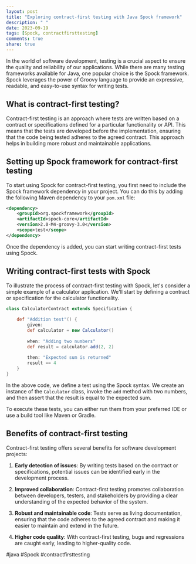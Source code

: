 ```yaml
---
layout: post
title: "Exploring contract-first testing with Java Spock framework"
description: " "
date: 2023-09-19
tags: [Spock, contractfirsttesting]
comments: true
share: true
---
```


In the world of software development, testing is a crucial aspect to ensure the quality and reliability of our applications. While there are many testing frameworks available for Java, one popular choice is the Spock framework. Spock leverages the power of Groovy language to provide an expressive, readable, and easy-to-use syntax for writing tests.

## What is contract-first testing? ##

Contract-first testing is an approach where tests are written based on a contract or specifications defined for a particular functionality or API. This means that the tests are developed before the implementation, ensuring that the code being tested adheres to the agreed contract. This approach helps in building more robust and maintainable applications.

## Setting up Spock framework for contract-first testing ##

To start using Spock for contract-first testing, you first need to include the Spock framework dependency in your project. You can do this by adding the following Maven dependency to your `pom.xml` file:

```xml
<dependency>
    <groupId>org.spockframework</groupId>
    <artifactId>spock-core</artifactId>
    <version>2.0-M4-groovy-3.0</version>
    <scope>test</scope>
</dependency>
```

Once the dependency is added, you can start writing contract-first tests using Spock.

## Writing contract-first tests with Spock ##

To illustrate the process of contract-first testing with Spock, let's consider a simple example of a calculator application. We'll start by defining a contract or specification for the calculator functionality.

```groovy
class CalculatorContract extends Specification {
    
    def "Addition test"() {
        given:
        def calculator = new Calculator()
        
        when: "Adding two numbers"
        def result = calculator.add(2, 2)
        
        then: "Expected sum is returned"
        result == 4
    }
}
```

In the above code, we define a test using the Spock syntax. We create an instance of the `Calculator` class, invoke the `add` method with two numbers, and then assert that the result is equal to the expected sum.

To execute these tests, you can either run them from your preferred IDE or use a build tool like Maven or Gradle.

## Benefits of contract-first testing ##

Contract-first testing offers several benefits for software development projects:

1. **Early detection of issues**: By writing tests based on the contract or specifications, potential issues can be identified early in the development process.

2. **Improved collaboration**: Contract-first testing promotes collaboration between developers, testers, and stakeholders by providing a clear understanding of the expected behavior of the system.

3. **Robust and maintainable code**: Tests serve as living documentation, ensuring that the code adheres to the agreed contract and making it easier to maintain and extend in the future.

4. **Higher code quality**: With contract-first testing, bugs and regressions are caught early, leading to higher-quality code.

#java #Spock #contractfirsttesting